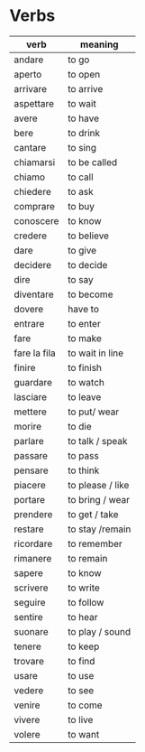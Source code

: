 # Verbs

| verb         | meaning          |
| ------------ | ---------------- |
| andare       | to go            |
| aperto       | to open          |
| arrivare     | to arrive        |
| aspettare    | to wait          |
| avere        | to have          |
| bere         | to drink         |
| cantare      | to sing          |
| chiamarsi    | to be called     |
| chiamo       | to call          |
| chiedere     | to ask           |
| comprare     | to buy           |
| conoscere    | to know          |
| credere      | to believe       |
| dare         | to give          |
| decidere     | to decide        |
| dire         | to say           |
| diventare    | to become        |
| dovere       | have to          |
| entrare      | to enter         |
| fare         | to make          |
| fare la fila | to wait in line  |
| finire       | to finish        |
| guardare     | to watch         |
| lasciare     | to leave         |
| mettere      | to put/ wear     |
| morire       | to die           |
| parlare      | to talk / speak  |
| passare      | to pass          |
| pensare      | to think         |
| piacere      | to please / like |
| portare      | to bring / wear  |
| prendere     | to get / take    |
| restare      | to stay /remain  |
| ricordare    | to remember      |
| rimanere     | to remain        |
| sapere       | to know          |
| scrivere     | to write         |
| seguire      | to follow        |
| sentire      | to hear          |
| suonare      | to play / sound  |
| tenere       | to keep          |
| trovare      | to find          |
| usare        | to use           |
| vedere       | to see           |
| venire       | to come          |
| vivere       | to live          |
| volere       | to want          |
